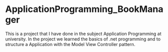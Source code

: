 # ApplicationProgramming_BookManager
 This is a project that I have done in the subject Application Programming at university. In the project we learned the basics of .net programming and to structure a Application with the Model View Controller pattern.
